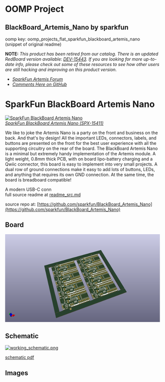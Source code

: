 # OOMP Project  
## BlackBoard_Artemis_Nano  by sparkfun  
  
oomp key: oomp_projects_flat_sparkfun_blackboard_artemis_nano  
(snippet of original readme)  
  
**NOTE:** *This product has been retired from our catalog. There is an updated RedBoard version available: [DEV-15443](https://www.sparkfun.com/products/15443). If you are looking for more up-to-date info, please check out some of these resources to see how other users are still hacking and improving on this product version.*  
  
* *[SparkFun Artemis Forum](https://forum.sparkfun.com/viewforum.php?f=167)*  
* *[Comments Here on GitHub](https://github.com/sparkfun/BlackBoard_Artemis_Nano/issues)*  
  
SparkFun BlackBoard Artemis Nano  
============================  
  
[![SparkFun BlackBoard Artemis Nano](https://cdn.sparkfun.com/assets/learn_tutorials/9/1/3/BlackBoard-Artemis-Nano.jpg)    
*SparkFun BlackBoard Artemis Nano (SPX-15411)*](https://www.sparkfun.com/products/15411)  
  
We like to joke the Artemis Nano is a party on the front and business on the back. And that's by design! All the important LEDs, connectors, labels, and buttons are presented on the front for the best user experience with all the supporting circuitry on the rear of the board. The BlackBoard Artemis Nano is a minimal but extremely handy implementation of the Artemis module. A light weight, 0.8mm thick PCB, with on board lipo-battery charging and a Qwiic connector, this board is easy to implement into very small projects. A dual row of ground connections make it easy to add lots of buttons, LEDs, and anything that requires its own GND connection. At the same time, the board is breadboard compatible!   
  
A modern USB-C conn  
  full source readme at [readme_src.md](readme_src.md)  
  
source repo at: [https://github.com/sparkfun/BlackBoard_Artemis_Nano](https://github.com/sparkfun/BlackBoard_Artemis_Nano)  
## Board  
  
[![working_3d.png](working_3d_600.png)](working_3d.png)  
## Schematic  
  
[![working_schematic.png](working_schematic_600.png)](working_schematic.png)  
  
[schematic pdf](working_schematic.pdf)  
## Images  

